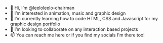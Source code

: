 - 👋 Hi, I’m @leeloleelo-chairman
- 👀 I’m interested in animation, music and graphic design
- 🌱 I’m currently learning how to code HTML, CSS and Javascript for my graphic design portfolio
- 💞️ I’m looking to collaborate on any interaction based projects
- 📫 You can reach me here or if you find my socials I'm there too!

<!---
leeloleelo-chairman/leeloleelo-chairman is a ✨ special ✨ repository because its `README.md` (this file) appears on your GitHub profile.
You can click the Preview link to take a look at your changes.
--->
